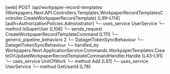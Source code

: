 [web] POST /api/workpaper-record-templates  (Workpapers.Next.API.Controllers.Templates.WorkpaperRecordTemplatesController.CreateWorkpaperRecordTemplate)  [L99–L114] [auth=AuthorizationPolicies.Administrator]
  └─ uses_service UserService
    └─ method IsSuperUser [L106]
  └─ sends_request CreateWorkpaperRecordTemplateCommand [L111]
    └─ generic_pipeline_behaviors 2
      └─ DatagetTokenSyncBehaviour
      └─ DatagetTokenSyncBehaviour
    └─ handled_by Workpapers.Next.ApplicationService.Commands.WorkpaperTemplates.CreateOrUpdateWorkpaperRecordTemplateCommandHandler.Handle [L43–L91]
      └─ uses_service UnitOfWork
        └─ method Add [L61]
      └─ uses_service UserService
        └─ method GetUserId [L78]

